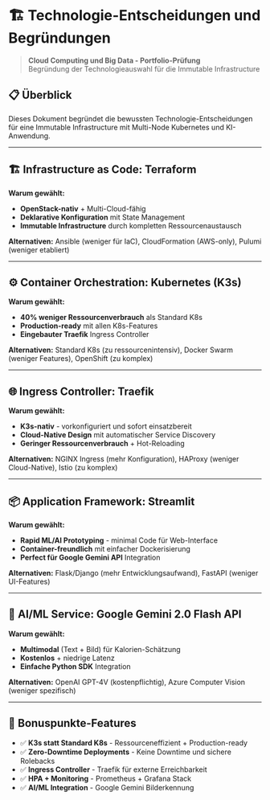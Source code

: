 # 🏗️ Technologie-Entscheidungen und Begründungen

> **Cloud Computing und Big Data - Portfolio-Prüfung**  
> Begründung der Technologieauswahl für die Immutable Infrastructure

## 📋 Überblick

Dieses Dokument begründet die bewussten Technologie-Entscheidungen für eine Immutable Infrastructure mit Multi-Node Kubernetes und KI-Anwendung.

---

## 🏗️ Infrastructure as Code: **Terraform**

**Warum gewählt:**
- **OpenStack-nativ** + Multi-Cloud-fähig
- **Deklarative Konfiguration** mit State Management
- **Immutable Infrastructure** durch kompletten Ressourcenaustausch

**Alternativen:** Ansible (weniger für IaC), CloudFormation (AWS-only), Pulumi (weniger etabliert)

---

## ⚙️ Container Orchestration: **Kubernetes (K3s)**

**Warum gewählt:**
- **40% weniger Ressourcenverbrauch** als Standard K8s
- **Production-ready** mit allen K8s-Features
- **Eingebauter Traefik** Ingress Controller

**Alternativen:** Standard K8s (zu ressourcenintensiv), Docker Swarm (weniger Features), OpenShift (zu komplex)

---

## 🌐 Ingress Controller: **Traefik**

**Warum gewählt:**
- **K3s-nativ** - vorkonfiguriert und sofort einsatzbereit
- **Cloud-Native Design** mit automatischer Service Discovery
- **Geringer Ressourcenverbrauch** + Hot-Reloading

**Alternativen:** NGINX Ingress (mehr Konfiguration), HAProxy (weniger Cloud-Native), Istio (zu komplex)

---

## 📦 Application Framework: **Streamlit**

**Warum gewählt:**
- **Rapid ML/AI Prototyping** - minimal Code für Web-Interface
- **Container-freundlich** mit einfacher Dockerisierung
- **Perfect für Google Gemini API** Integration

**Alternativen:** Flask/Django (mehr Entwicklungsaufwand), FastAPI (weniger UI-Features)

---

## 🤖 AI/ML Service: **Google Gemini 2.0 Flash API**

**Warum gewählt:**
- **Multimodal** (Text + Bild) für Kalorien-Schätzung
- **Kostenlos** + niedrige Latenz
- **Einfache Python SDK** Integration

**Alternativen:** OpenAI GPT-4V (kostenpflichtig), Azure Computer Vision (weniger spezifisch)

---

## 🎯 Bonuspunkte-Features

- ✅ **K3s statt Standard K8s** - Ressourceneffizient + Production-ready
- ✅ **Zero-Downtime Deployments** - Keine Downtime und sichere Rolebacks
- ✅ **Ingress Controller** - Traefik für externe Erreichbarkeit  
- ✅ **HPA + Monitoring** - Prometheus + Grafana Stack
- ✅ **AI/ML Integration** - Google Gemini Bilderkennung
